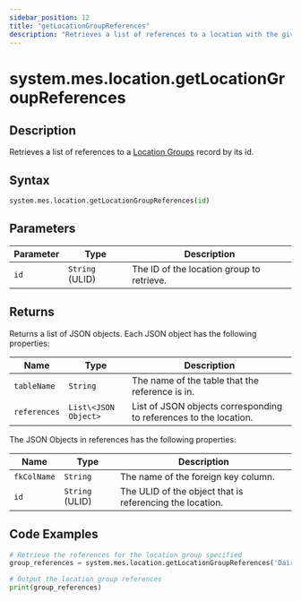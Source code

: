 ```yaml
---
sidebar_position: 12
title: "getLocationGroupReferences"
description: "Retrieves a list of references to a location with the given id."
---
```


# system.mes.location.getLocationGroupReferences

## Description

Retrieves a list of references to a [Location Groups](../../data-model/location-model/location-group) record by its id.

## Syntax
```python
system.mes.location.getLocationGroupReferences(id)
```

## Parameters

| Parameter  | Type            | Description                               |
|------------|-----------------|-------------------------------------------|
| `id`       | `String` (ULID) | The ID of the location group to retrieve. |

## Returns

Returns a list of JSON objects. Each JSON object has the following properties:

| Name         | Type                 | Description                                                        |
|--------------|----------------------|--------------------------------------------------------------------|
| `tableName`  | `String`             | The name of the table that the reference is in.                    |
| `references` | `List\<JSON Object>` | List of JSON objects corresponding to references to the location.  |

The JSON Objects in references has the following properties:

| Name        | Type            | Description                                              |
|-------------|-----------------|----------------------------------------------------------|
| `fkColName` | `String`        | The name of the foreign key column.                      |
| `id`        | `String` (ULID) | The ULID of the object that is referencing the location. |

## Code Examples

```python
# Retrieve the references for the location group specified
group_references = system.mes.location.getLocationGroupReferences('DairyCo')

# Output the location group references
print(group_references)
```

